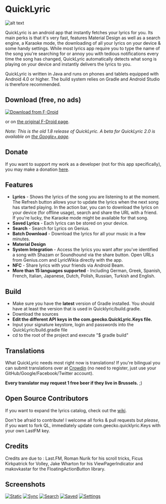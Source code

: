 # QuickLyric


![alt text](https://raw.githubusercontent.com/geecko86/QuickLyric/master/banner.png "Banner Logo")

QuickLyric is an android app that instantly fetches your lyrics for you. Its main perks is that it's very fast, features Material Design as well as a search engine, a Karaoke mode, the downloading of all your lyrics on your device & some handy settings. While most lyrics app require you to type the name of the song you're searching for or annoy you with tedious notifications every time the song has changed, QuickLyric automatically detects what song is playing on your device and instantly delivers the lyrics to you.

QuickLyric is written in Java and runs on phones and tablets equipped with Android 4.0 or higher.
The build system relies on Gradle and Android Studio is therefore recommended.

## Download (free, no ads)

[![Download from F-Droid](https://camo.githubusercontent.com/7df0eafa4433fa4919a56f87c3d99cf81b68d01c/68747470733a2f2f662d64726f69642e6f72672f77696b692f696d616765732f632f63342f462d44726f69642d627574746f6e5f617661696c61626c652d6f6e2e706e67 "Download from F-Droid")](https://fossdroid.com/a/quicklyric-2.html) 

or on [the original F-Droid page](https://f-droid.org/repository/browse/?fdid=com.geecko.QuickLyric).

*Note: This is the old 1.8 release of QuickLyric. A beta for QuickLyric 2.0 is available on [the Google+ page](http://plus.google.com/communities/115504114424315189412).*

## Donate

If you want to support my work as a developer (not for this app specifically), you may make a donation [here](https://www.paypal.com/cgi-bin/webscr?cmd=_donations&business=RSJZUSUHBBKTJ&lc=US&item_name=geecko&item_number=00&currency_code=EUR&bn=PP%2dDonationsBF%3abtn_donate_LG%2egif%3aNonHosted).

## Features

* **Lyrics** - Shows the lyrics of the song you are listening to at the moment. The Refresh button allows your to update the lyrics when the next song has started playing. In the action bar, you can to download the lyrics on your device (for offline usage), search and share the URL with a friend. If you're lucky, the Karaoke mode might be available for that song.
* **Saved Lyrics** - Each lyrics can be stored on your device.
* **Search** - Search for Lyrics on Genius.
* **Batch Download** - Download the lyrics for all your music in a few minutes.
* **Material Design**
* **System Integration** - Access the lyrics you want after you've identified a song with Shazam or Soundhound via the share button. Open URLs from Genius.com and LyricWikia directly with the app.
* **NFC** - Share lyrics with your friends via Android Beam.
* **More than 15 languages supported** - Including German, Greek, Spanish, French, Italian, Japanese, Dutch, Polish, Russian, Turkish and English.

## Build
* Make sure you have the **latest** version of Gradle installed. You should have at least the version that is used in Quicklyric/build.gradle.
* Download the sources
* **Edit the different API keys in the com.geecko.QuickLyric.Keys file.**
* Input your signature keystore, login and passwords into the QuickLyric/build.gradle file
* cd to the root of the project and execute "$ gradle build"

## Translations

What QuickLyric needs most right now is translations!
If you're bilingual you can submit translations over at [Crowdin](https://crowdin.com/project/quicklyric/invite/public?show_welcome&d=f326bebae52bede2605396991089b9bf380270) (no need to register, just use your GitHub/Google/Facebook/Twitter account). 

**Every translator may request 1 free beer if they live in Brussels.** ;)

## Open Source Contributors

If you want to expand the lyrics catalog, check out the [wiki](https://github.com/geecko86/QuickLyric/wiki/Expanding-the-catalog).

Don't be afraid to contribute! I welcome all forks & pull requests but *please*, if you want to fork QL, immediately update com.geecko.quicklyric.Keys with your own LastFM key.

## Credits

Credits are due to : Last.FM, Roman Nurik for his scroll tricks, Ficus Kirkpatrick for Volley, Jake Wharton for his ViewPagerIndicator and makovkastar for the FloatingActionButton library.

## Screenshots
[![Static](./readme_img/static_lyrics_small.png)](https://i.imgur.com/IPy7VBv.png)
[![Sync](./readme_img/syncd_lyrics_small.png)](https://i.imgur.com/6iyLW0m.png)
[![Search](./readme_img/loading_search_small.png)](https://i.imgur.com/ITCmin4.png)
[![Saved](./readme_img/saved_lyrics_small.png)](https://i.imgur.com/QkUIvEw.png)
[![Settings](./readme_img/settings_small.png)](https://i.imgur.com/P1ezQjY.png)
